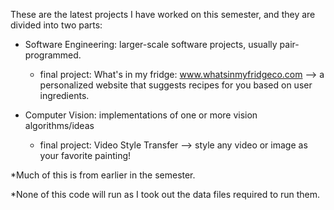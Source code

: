 These are the latest projects I have worked on this semester, and they are divided into two parts:

- Software Engineering: larger-scale software projects, usually pair-programmed.
    - final project: What's in my fridge: www.whatsinmyfridgeco.com --> a personalized website that suggests recipes for you based on user ingredients.

- Computer Vision: implementations of one or more vision algorithms/ideas
    - final project: Video Style Transfer --> style any video or image as your favorite painting!

*Much of this is from earlier in the semester.

*None of this code will run as I took out the data files required to run them.


 
 
